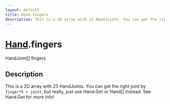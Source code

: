 ```yaml
---
layout: default
title: Hand.fingers
description: This is a 2D array with 25 HandJoints. You can get the right joint by finger*5 + joint, but really, just use Hand.Get or Hand[] instead. See Hand.Get for more info!
---
```

# [Hand]({{site.url}}/Pages/StereoKit/Hand.html).fingers

<div class='signature' markdown='1'>
HandJoint[] fingers
</div>

## Description
This is a 2D array with 25 HandJoints. You can get the
right joint by `finger*5 + joint`, but really, just use Hand.Get
or Hand[] instead. See Hand.Get for more info!

